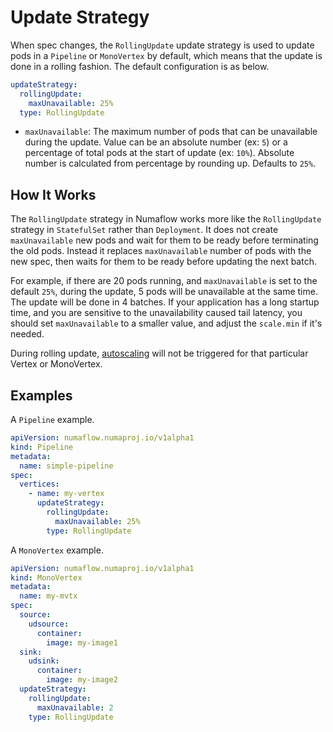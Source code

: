 # Update Strategy

When spec changes, the `RollingUpdate` update strategy is used to update pods in a `Pipeline` or `MonoVertex` by default, which means that the update is done in a rolling fashion. The default configuration is as below.

```yaml
updateStrategy:
  rollingUpdate:
    maxUnavailable: 25%
  type: RollingUpdate
```

- `maxUnavailable`: The maximum number of pods that can be unavailable during the update. Value can be an absolute number (ex: `5`) or a percentage of total pods at the start of update (ex: `10%`). Absolute number is calculated from percentage by rounding up. Defaults to `25%`.

## How It Works

The `RollingUpdate` strategy in Numaflow works more like the `RollingUpdate` strategy in `StatefulSet` rather than `Deployment`. It does not create `maxUnavailable` new pods and wait for them to be ready before terminating the old pods. Instead it replaces `maxUnavailable` number of pods with the new spec, then waits for them to be ready before updating the next batch.

For example, if there are 20 pods running, and `maxUnavailable` is set to the default `25%`, during the update, 5 pods will be unavailable at the same time. The update will be done in 4 batches. If your application has a long startup time, and you are sensitive to the unavailability caused tail latency, you should set `maxUnavailable` to a smaller value, and adjust the `scale.min` if it's needed.

During rolling update, [autoscaling](../autoscaling.md) will not be triggered for that particular Vertex or MonoVertex.

## Examples

A `Pipeline` example.

```yaml
apiVersion: numaflow.numaproj.io/v1alpha1
kind: Pipeline
metadata:
  name: simple-pipeline
spec:
  vertices:
    - name: my-vertex
      updateStrategy:
        rollingUpdate:
          maxUnavailable: 25%
        type: RollingUpdate
```

A `MonoVertex` example.

```yaml
apiVersion: numaflow.numaproj.io/v1alpha1
kind: MonoVertex
metadata:
  name: my-mvtx
spec:
  source:
    udsource:
      container:
        image: my-image1
  sink:
    udsink:
      container:
        image: my-image2
  updateStrategy:
    rollingUpdate:
      maxUnavailable: 2
    type: RollingUpdate
```
